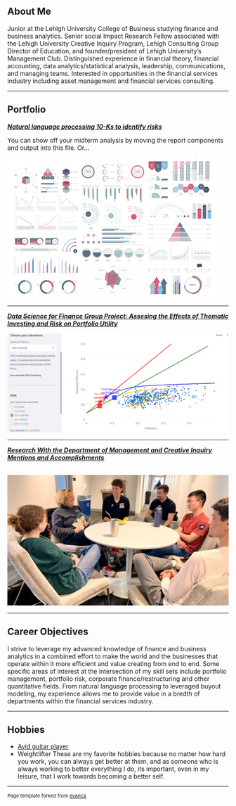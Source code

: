 ## About Me


Junior at the Lehigh University College of Business studying finance and business analytics. Senior social Impact Research Fellow associated with the Lehigh University Creative Inquiry Program, Lehigh Consulting Group Director of Education, and founder/president of Lehigh University’s Management Club. Distinguished experience in financial theory, financial accounting, data analytics/statistical analysis, leadership, communications, and managing teams. Interested in opportunities in the financial services industry including asset management and financial services consulting.
<!-- Upload your own photo and change the path -->

<p style="text-align:center;">
</p>

---

## Portfolio

<!-- You can link to other websites, PDFs in this repo, and other pages in this repo -->

_**[Natural language processing 10-Ks to identify risks](midterm_summary)**_

You can show off your midterm analysis by moving the report components and output into this file. Or...

<img src="images/dummy_thumbnail.jpg?raw=true"/>

---

_**[Data Science for Finance Group Project: Assesing the Effects of Thematic Investing and Risk on Portfolio Utility](https://portfolio-utility-dashboard-nick0keisha0leo.streamlit.app/)**_

<img src="images/377FP.png?raw=true"/>

---

_**[Research With the Department of Management and Creative Inquiry](https://creativeinquiry.lehigh.edu/impact-fellowships/lehigh-valley-social-impact-fellowship/lv-creative-entrepreneurs)**_ <br>
_**[Mentions and Accomplishments](https://www2.lehigh.edu/news/cultivating-a-thriving-environment-for-creative-entrepreneurship-in-the-lehigh-valley#:~:text=To%20build%20a%20supportive%20framework,the%20Office%20of%20Creative%20Inquiry.)**_ <br> <br>

<img src="images/377CinQ.jpg?raw=true"/>

---

## Career Objectives

I strive to leverage my advanced knowledge of finance and business analytics in a combined effort to make the world and the businesses that operate within it more efficient and value creating from end to end. Some specific areas of interest at the intersection of my skill sets include portfolio management, portfolio risk, corporate finance/restructuring and other quantitative fields. From natural language processing to leveraged buyout modeling, my experience allows me to provide value in a bredth of departments within the financial services industry.

---

## Hobbies

- [Avid guitar player](https://www.instagram.com/nicks_guitar_fun/)
- Weightlifter
These are my favorite hobbies because no matter how hard you work, you can always get better at them, and as someone who is always working to better everything I do, its important, even in my leisure, that I work towards becoming a better self.
---
<p style="font-size:11px">Page template forked from <a href="https://github.com/evanca/quick-portfolio">evanca</a></p>
<!-- Remove above link if you don't want to attibute -->
